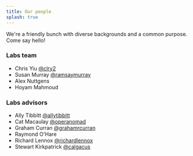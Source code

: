 ```yaml
---
title: Our people
splash: true
---
```


We're a friendly bunch with diverse backgrounds and a common purpose. Come say hello!

### Labs team

- Chris Yiu [@clry2](https://twitter.com/clry2)
- Susan Murray [@ramsaymurray](https://twitter.com/ramsaymurray)
- Alex Nuttgens
- Hoyam Mahmoud

### Labs advisors

- Ally Tibbitt [@allytibbitt](https://twitter.com/allytibbitt)
- Cat Macaulay [@operanomad](https://twitter.com/operanomad)
- Graham Curran [@grahamrcurran](https://twitter.com/grahamrcurran)
- Raymond O'Hare
- Richard Lennox [@richardlennox](https://twitter.com/richardlennox)
- Stewart Kirkpatrick [@calgacus](https://twitter.com/calgacus)
